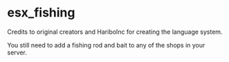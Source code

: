 # esx_fishing

Credits to original creators and HariboInc for creating the language system.


You still need to add a fishing rod and bait to any of the shops in your server.
